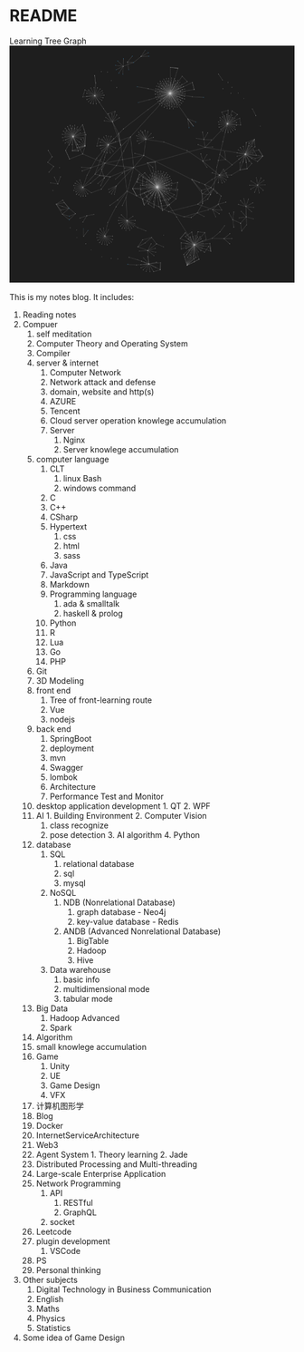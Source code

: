 # README

Learning Tree Graph
![](2022-12-09-01-59-01.png)

This is my notes blog. It includes:

1. Reading notes
2. Compuer
    1. self meditation
    2. Computer Theory and Operating System
    3. Compiler
    4. server & internet
       1. Computer Network
       2. Network attack and defense
       3. domain, website and http(s)
       4. AZURE
       5. Tencent
       6. Cloud server operation knowlege accumulation
       7. Server
          1. Nginx
          2. Server knowlege accumulation
    5. computer language
        1. CLT
           1. linux Bash
           2. windows command
        2. C
        3. C++
        4. CSharp
        5. Hypertext
           1. css
           2. html
           3. sass
        6. Java
        7. JavaScript and TypeScript
        8. Markdown
        9. Programming language
           1. ada & smalltalk
           2. haskell & prolog
        10. Python
        11. R
        12. Lua
        13. Go
        14. PHP
    6. Git
    7. 3D Modeling
    8. front end
       1. Tree of front-learning route
       2. Vue
       3. nodejs
    9. back end
       1. SpringBoot
       2. deployment
       3. mvn
       4. Swagger
       5. lombok
       6. Architecture
       7. Performance Test and Monitor
    10. desktop application development
       1.  QT
       2.  WPF
    11. AI
       1. Building Environment
       2. Computer Vision
          1. class recognize
          2. pose detection
       3. AI algorithm
       4. Python
    12. database
        1.  SQL
            1.  relational database
            2.  sql
            3.  mysql
        2.  NoSQL
            1.  NDB (Nonrelational Database)
                1.  graph database - Neo4j
                2.  key-value database - Redis
            2.  ANDB (Advanced Nonrelational Database)
                1.  BigTable
                2.  Hadoop
                3.  Hive
        3.  Data warehouse
            1.  basic info
            2.  multidimensional mode
            3.  tabular mode
    13. Big Data
        1.  Hadoop Advanced
        2.  Spark
    14. Algorithm
    15. small knowlege accumulation
    16. Game
        1.  Unity
        2.  UE
        3.  Game Design
        4.  VFX
    17. 计算机图形学
    18. Blog
    19. Docker
    20. InternetServiceArchitecture
    21. Web3
    22. Agent System
       1. Theory learning
       2. Jade
    23. Distributed Processing and Multi-threading
    24. Large-scale Enterprise Application
    25. Network Programming
        1.  API
            1.  RESTful
            2.  GraphQL
        2. socket
    26. Leetcode
    27. plugin development
        1.  VSCode
    28. PS
    29. Personal thinking
3.  Other subjects
    1.  Digital Technology in Business Communication
    2.  English
    3.  Maths
    4.  Physics
    5.  Statistics
4. Some idea of Game Design